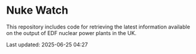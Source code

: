 # Nuke Watch

This repository includes code for retrieving the latest information available on the output of EDF nuclear power plants in the UK.

Last updated: 2025-06-25 04:27